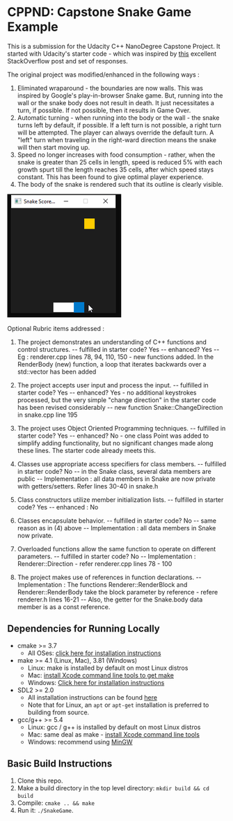 # CPPND: Capstone Snake Game Example

This is a submission for the Udacity C++ NanoDegree Capstone Project. It started with Udacity's starter code - which  was inspired by [this](https://codereview.stackexchange.com/questions/212296/snake-game-in-c-with-sdl) excellent StackOverflow post and set of responses.

The original project was modified/enhanced in the following ways :
1. Eliminated wraparound - the boundaries are now walls. This was inspired by Google's play-in-browser Snake game. But, running into the wall or the snake body does not result in death. It just necessitates a turn, if possible. If not possible, then it results in Game Over.
2. Automatic turning - when running into the body or the wall - the snake turns left by default, if possible. If a left turn is not possible, a right turn will be attempted. The player can always override the default turn. A "left" turn when traveling in the right-ward direction means the snake will then start moving up.
3. Speed no longer increases with food consumption - rather, when the snake is greater than 25 cells in length, speed is reduced 5% with each growth spurt till the length reaches 35 cells, after which speed stays constant. This has been found to give optimal player experience.
4. The body of the snake is rendered such that its outline is clearly visible.

<img src="snake_play.gif"/>

Optional Rubric items addressed :

1. The project demonstrates an understanding of C++ functions and control structures.
-- fulfilled in starter code? Yes
-- enhanced? Yes
-- Eg : renderer.cpp lines 78, 94, 110, 150 - new functions added. In the RenderBody (new) function, a loop that iterates backwards over a std::vector has been added

2. The project accepts user input and process the input.
-- fulfilled in starter code? Yes
-- enhanced? Yes - no additional keystrokes processed, but the very simple "change direction" in the starter code has been revised considerably
-- new function Snake::ChangeDirection in snake.cpp line 195

3. The project uses Object Oriented Programming techniques.
-- fulfilled in starter code? Yes
-- enhanced? No - one class Point was added to simplify adding functionality, but no significant changes made along these lines. The starter code already meets this.

4. Classes use appropriate access specifiers for class members.
-- fulfilled in starter code? No -- in the Snake class, several data members are public
-- Implementation : all data members in Snake are now private with getters/setters. Refer lines 30-40 in snake.h

5. Class constructors utilize member initialization lists.
-- fulfilled in starter code? Yes
-- enhanced : No

6. Classes encapsulate behavior.
-- fulfilled in starter code? No -- same reason as in (4) above
-- Implementation : all data members in Snake now private.

7. Overloaded functions allow the same function to operate on different parameters.
-- fulfilled in starter code? No
-- Implementation : Renderer::Direction - refer renderer.cpp lines 78 - 100

8. The project makes use of references in function declarations.
-- Implementation : The functions Renderer::RenderBlock and Renderer::RenderBody take the block parameter by reference - refere renderer.h lines 16-21
-- Also, the getter for the Snake.body data member is as a const reference.


## Dependencies for Running Locally
* cmake >= 3.7
  * All OSes: [click here for installation instructions](https://cmake.org/install/)
* make >= 4.1 (Linux, Mac), 3.81 (Windows)
  * Linux: make is installed by default on most Linux distros
  * Mac: [install Xcode command line tools to get make](https://developer.apple.com/xcode/features/)
  * Windows: [Click here for installation instructions](http://gnuwin32.sourceforge.net/packages/make.htm)
* SDL2 >= 2.0
  * All installation instructions can be found [here](https://wiki.libsdl.org/Installation)
  * Note that for Linux, an `apt` or `apt-get` installation is preferred to building from source.
* gcc/g++ >= 5.4
  * Linux: gcc / g++ is installed by default on most Linux distros
  * Mac: same deal as make - [install Xcode command line tools](https://developer.apple.com/xcode/features/)
  * Windows: recommend using [MinGW](http://www.mingw.org/)

## Basic Build Instructions

1. Clone this repo.
2. Make a build directory in the top level directory: `mkdir build && cd build`
3. Compile: `cmake .. && make`
4. Run it: `./SnakeGame`.
